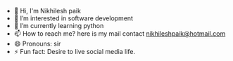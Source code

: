 - 👋 Hi, I'm Nikhilesh paik 
- 👀 I’m interested in software development 
- 🌱 I’m currently learning python
- 📫 How to reach me? here is my mail contact nikhileshpaik@hotmail.com
- 😄 Pronouns: sir
- ⚡ Fun fact: Desire to live social media life.


<!---
nikhileshpaik/nikhileshpaik is a ✨ special ✨ repository because its `README.md` (this file) appears on your GitHub profile.
You can click the Preview link to take a look at your changes.
--->
